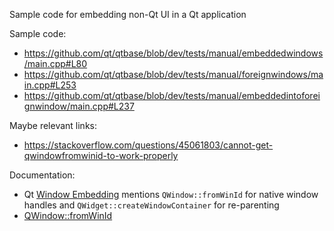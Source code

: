 Sample code for embedding non-Qt UI in a Qt application 


Sample code:
* https://github.com/qt/qtbase/blob/dev/tests/manual/embeddedwindows/main.cpp#L80
* https://github.com/qt/qtbase/blob/dev/tests/manual/foreignwindows/main.cpp#L253
* https://github.com/qt/qtbase/blob/dev/tests/manual/embeddedintoforeignwindow/main.cpp#L237

Maybe relevant links:
* https://stackoverflow.com/questions/45061803/cannot-get-qwindowfromwinid-to-work-properly

Documentation:
* Qt [Window Embedding](https://doc.qt.io/qt-6/platform-integration.html#window-embedding) mentions `QWindow::fromWinId` for native window handles and `QWidget::createWindowContainer` for re-parenting
* [QWindow::fromWinId](https://doc.qt.io/qt-6/qwindow.html#fromWinId)
